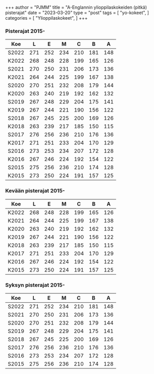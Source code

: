 +++
author = "PJMM"
title = "A-Englannin ylioppilaskokeiden (pitkä) pisterajat"
date = "2023-03-20"
type = "post"
tags = [
    "yo-kokeet",
    ]
categories = [
    "Ylioppilaskokeet",
]
+++

### Pisterajat 2015-

| Koe | L | E | M | C | B | A |
|--------|--------|--------|--------|--------|--------|--------|
| S2022 | 271 | 252 | 234 |	210 | 181 |	148 |
| K2022 | 268 | 248 | 228 |	199 | 165 |	126 | 
| S2021 | 270 | 250 | 231 |	206 | 173 |	136 |
| K2021 | 264 | 244 | 225 |	199 | 167 |	138 |
| S2020 | 270 | 251 | 232 |	208 | 179 |	144 |
| K2020 | 263 | 240 | 219 |	192 | 162 |	132 |
| S2019 | 267 | 248 | 229 |	204 | 175 |	141 |
| K2019 | 267 | 244 | 221 |	190 | 156 |	122 | 
| S2018 | 267 | 245 | 225 |	200 | 169 |	126 |
| K2018 | 263 | 239 | 217 |	185 | 150 |	115 | 
| S2017 | 276 | 256 | 236 |	210 | 176 |	136 |
| K2017 | 271 | 251 | 233 |	204 | 170 |	129 | 
| S2016 | 273 | 253 | 234 |	207 | 172 |	128 |
| K2016 | 267 | 246 | 224 |	192 | 154 |	122 | 
| S2015 | 275 | 256 | 236 |	210 | 174 |	128 |
| K2015 | 273 | 250 | 224 |	191 | 157 |	125 |

### Kevään pisterajat 2015-
| Koe | L | E | M | C | B | A |
|--------|--------|--------|--------|--------|--------|--------|
| K2022 | 268 | 248 | 228	| 199 | 165	| 126 |
| K2021 | 264 | 244 |	225 | 199 | 167 | 138 |
| K2020 | 263 | 240 |	219 | 192 | 162 | 132 |
| K2019 | 267 | 244 |	221 | 190 | 156 | 122 |
| K2018 | 263 | 239 |	217 | 185 | 150 | 115 |
| K2017 | 271 | 251 |	233 | 204 | 170 | 129 |
| K2016 | 267 | 246 |	224 | 192 | 154 | 122 |
| K2015 | 273 | 250 |	224 | 191 | 157 | 125 |

### Syksyn pisterajat 2015-

| Koe | L | E | M | C | B | A |
|--------|--------|--------|--------|--------|--------|--------|
| S2022 | 271 | 252 | 234 |	210 | 181 |	148 |
| S2021 | 270 | 250 | 231 |	206 | 173 |	136 |
| S2020 | 270 | 251 | 232 |	208 | 179 |	144 |
| S2019 | 267 | 248 | 229 |	204 | 175 |	141 |
| S2018 | 267 | 245 | 225 |	200 | 169 |	126 |
| S2017 | 276 | 256 | 236 |	210 | 176 |	136 |
| S2016 | 273 | 253 | 234 |	207 | 172 |	128 |
| S2015 | 275 | 256 | 236 |	210 | 174 |	128 |
